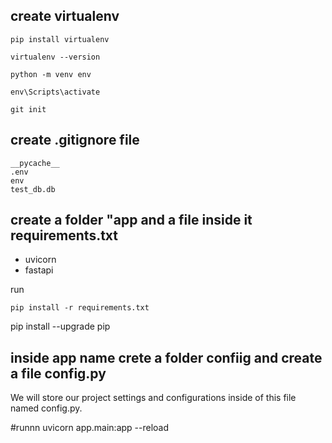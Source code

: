 ## create virtualenv

```
pip install virtualenv

virtualenv --version

python -m venv env  
            
env\Scripts\activate 

 ```

```
git init

```



## create .gitignore file

```
__pycache__
.env
env
test_db.db

```

## create a folder "app and a file inside it  requirements.txt

- uvicorn
- fastapi

run 
```
pip install -r requirements.txt

```

 pip install --upgrade pip

## inside app name crete a folder confiig and create a file config.py

We will store our project settings and configurations inside of this file named config.py.


#runnn
uvicorn app.main:app --reload 